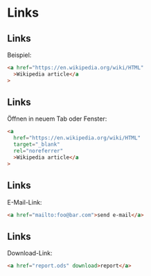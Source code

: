 # Links

## Links

Beispiel:

```html
<a href="https://en.wikipedia.org/wiki/HTML"
  >Wikipedia article</a
>
```

## Links

Öffnen in neuem Tab oder Fenster:

```html
<a
  href="https://en.wikipedia.org/wiki/HTML"
  target="_blank"
  rel="noreferrer"
  >Wikipedia article</a
>
```

## Links

E-Mail-Link:

```html
<a href="mailto:foo@bar.com">send e-mail</a>
```

## Links

Download-Link:

```html
<a href="report.ods" download>report</a>
```
